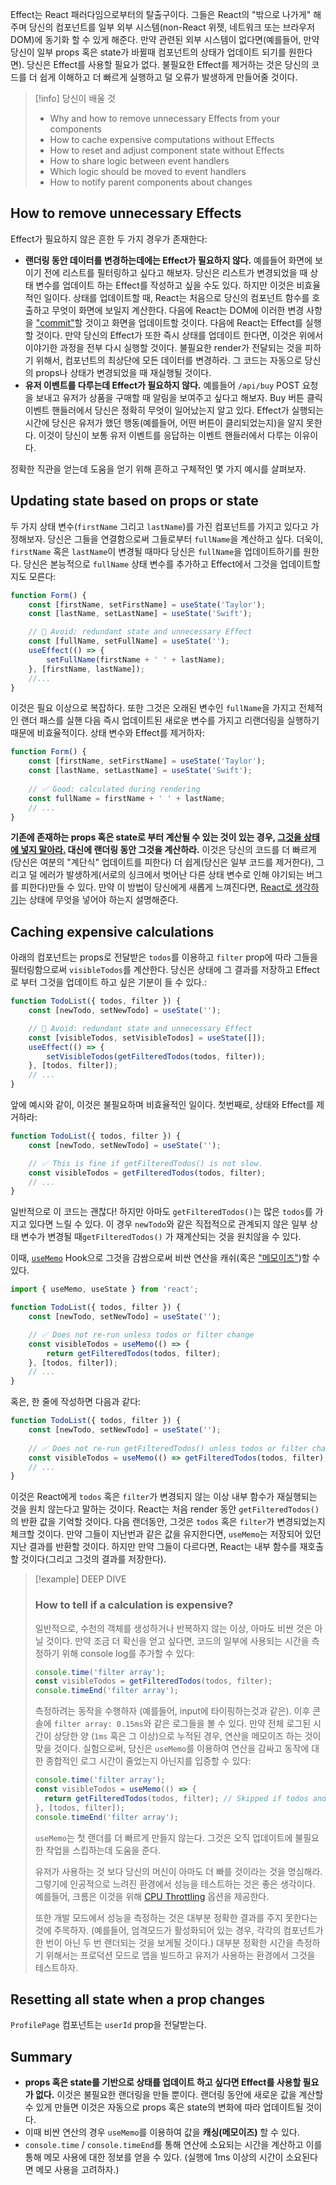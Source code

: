 Effect는 React 패러다임으로부터의 탈출구이다. 그들은 React의 "밖으로 나가게" 해주며 당신의 컴포넌트를 일부 외부 시스템(non-React 위젯, 네트워크 또는 브라우저 DOM)에 동기화 할 수 있게 해준다. 만약 관련된 외부 시스템이 없다면(예를들어, 만약 당신이 일부 props 혹은 state가 바뀔때 컴포넌트의 상태가 업데이트 되기를 원한다면). 당신은 Effect를 사용할 필요가 없다. 불필요한 Effect를 제거하는 것은 당신의 코드를 더 쉽게 이해하고 더 빠르게 실행하고 덜 오류가 발생하게 만들어줄 것이다.

> [!info] 당신이 배울 것
> - Why and how to remove unnecessary Effects from your components
> - How to cache expensive computations without Effects
> - How to reset and adjust component state without Effects
> - How to share logic between event handlers
> - Which logic should be moved to event handlers
> - How to notify parent components about changes

## How to remove unnecessary Effects

Effect가 필요하지 않은 흔한 두 가지 경우가 존재한다:

- **랜더링 동안 데이터를 변경하는데에는 Effect가 필요하지 않다.** 예를들어 화면에 보이기 전에 리스트를 필터링하고 싶다고 해보자. 당신은 리스트가 변경되었을 때 상태 변수를 업데이트 하는 Effect를 작성하고 싶을 수도 있다. 하지만 이것은 비효율적인 일이다. 상태를 업데이트할 때, React는 처음으로 당신의 컴포넌트 함수를 호출하고 무엇이 화면에 보일지 계산한다. 다음에 React는 DOM에 이러한 변경 사항을 ["commit"](https://react.dev/learn/render-and-commit)할 것이고 화면을 업데이트할 것이다. 다음에 React는 Effect를 실행할 것이다. 만약 당신의 Effect가 또한 즉시 상태를 업데이트 한다면, 이것은 위에서 이야기한 과정을 전부 다시 실행할 것이다. 불필요한 render가 전달되는 것을 피하기 위해서, 컴포넌트의 최상단에 모든 데이터를 변경하라. 그 코드는 자동으로 당신의 props나 상태가 변경되었을 때 재실행될 것이다.
- **유저 이벤트를 다루는데 Effect가 필요하지 않다.** 예를들어 `/api/buy` POST 요청을 보내고 유저가 상품을 구매할 때 알림을 보여주고 싶다고 해보자. Buy 버튼 클릭 이벤트 핸들러에서 당신은 정확히 무엇이 일어났는지 알고 있다. Effect가 실행되는 시간에 당신은 유저가 했던 행동(예를들어, 어떤 버튼이 클리되었는지)을 알지 못한다. 이것이 당신이 보통 유저 이벤트를 응답하는 이벤트 핸들러에서 다루는 이유이다. 

정확한 직관을 얻는데 도움을 얻기 위해 흔하고 구체적인 몇 가지 예시를 살펴보자.

## Updating state based on props or state

두 가지 상태 변수(`firstName` 그리고 `lastName`)를 가진 컴포넌트를 가지고 있다고 가정해보자. 당신은 그들을 연결함으로써 그들로부터 `fullName`을 계산하고 싶다. 더욱이, `firstName` 혹은 `lastName`이 변경될 때마다 당신은 `fullName`을 업데이트하기를 원한다. 당신은 본능적으로 `fullName` 상태 변수를 추가하고 Effect에서 그것을 업데이트할지도 모른다:

```jsx
function Form() {
	const [firstName, setFirstName] = useState('Taylor');
	const [lastName, setLastName] = useState('Swift');

	// 🔴 Avoid: redundant state and unnecessary Effect
	const [fullName, setFullName] = useState('');
	useEffect(() => {
		setFullName(firstName + ' ' + lastName);
	}, [firstName, lastName]);
	//...
}
```

이것은 필요 이상으로 복잡하다. 또한 그것은 오래된 변수인 `fullName`을 가지고 전체적인 랜더 패스를 실핸 다음 즉시 업데이트된 새로운 변수를 가지고 리랜더링을 실행하기 때문에  비효율적이다. 상태 변수와 Effect를 제거하자:

```jsx
function Form() {
	const [firstName, setFirstName] = useState('Taylor');
	const [lastName, setLastName] = useState('Swift');
	
	// ✅ Good: calculated during rendering
	const fullName = firstName + ' ' + lastName;
	// ...
}
```

**기존에 존재하는 props 혹은 state로 부터 계산될 수 있는 것이 있는 경우, [그것을 상태에 넣지 말아라.](https://react.dev/learn/choosing-the-state-structure#avoid-redundant-state) 대신에 랜더링 동안 그것을 계산하라.** 이것은 당신의 코드를 더 빠르게(당신은 여분의 "계단식" 업데이트를 피한다) 더 쉽게(당신은 일부 코드를 제거한다), 그리고 덜 에러가 발생하게(서로의 싱크에서 벗어난 다른 상태 변수로 인해 야기되는 버그를 피한다)만들 수 있다. 만약 이 방법이 당신에게 새롭게 느껴진다면, [React로 생각하기](https://react.dev/learn/thinking-in-react#step-3-find-the-minimal-but-complete-representation-of-ui-state)는 상태에 무엇을 넣어야 하는지 설명해준다.

## Caching expensive calculations

아래의 컴포넌트는 props로 전달받은 `todos`를 이용하고 `filter` prop에 따라 그들을 필터링함으로써 `visibleTodos`를 계산한다. 당신은 상태에 그 결과를 저장하고 Effect로 부터 그것을 업데이트 하고 싶은 기분이 들 수 있다.: 

```jsx
function TodoList({ todos, filter }) {
	const [newTodo, setNewTodo] = useState('');

	// 🔴 Avoid: redundant state and unnecessary Effect  
	const [visibleTodos, setVisibleTodos] = useState([]);  
	useEffect(() => {  
		setVisibleTodos(getFilteredTodos(todos, filter));  
	}, [todos, filter]);  
	// ...
}
```

앞에 예시와 같이, 이것은 불필요하며 비효율적인 일이다. 첫번째로, 상태와 Effect를 제거하라:

```jsx
function TodoList({ todos, filter }) {
	const [newTodo, setNewTodo] = useState('');

	// ✅ This is fine if getFilteredTodos() is not slow.  
	const visibleTodos = getFilteredTodos(todos, filter);  
	// ...
}
```

일반적으로 이 코드는 괜찮다! 하지만 아마도 `getFilteredTodos()`는 많은 `todos`를 가지고 있다면 느릴 수 있다. 이 경우 `newTodo`와 같은 직접적으로 관계되지 않은 일부 상태 변수가 변경될 때`getFilteredTodos()` 가 재계산되는 것을 원치않을 수 있다.

이때, [`useMemo`](https://react.dev/reference/react/useMemo) Hook으로 그것을 감쌈으로써 비싼 연산을 캐쉬(혹은 ["메모이즈"](https://en.wikipedia.org/wiki/Memoization))할 수 있다.

```jsx
import { useMemo, useState } from 'react';

function TodoList({ todos, filter }) {
	const [newTodo, setNewTodo] = useState('');

	// ✅ Does not re-run unless todos or filter change
	const visibleTodos = useMemo(() => {
		return getFilteredTodos(todos, filter);
	}, [todos, filter]);
	// ...
}
```

혹은, 한 줄에 작성하면 다음과 같다: 

```jsx
function TodoList({ todos, filter }) {
	const [newTodo, setNewTodo] = useState('');
	
	// ✅ Does not re-run getFilteredTodos() unless todos or filter change
	const visibleTodos = useMemo(() => getFilteredTodos(todos, filter), [todos, filter]);
	// ...
}
```

이것은 React에게 `todos` 혹은 `filter`가 변경되지 않는 이상 내부 함수가 재실행되는 것을 원치 않는다고 말하는 것이다. React는 처음 render 동안 `getFilteredTodos()`의 반환 값을 기억할 것이다. 다음 랜더동안, 그것은 `todos` 혹은 `filter`가 변경되었는지 체크할 것이다. 만약 그들이 지난번과 같은 값을 유지한다면, `useMemo`는 저장되어 있던 지난 결과를 반환할 것이다. 하지만 만약 그들이 다르다면, React는 내부 함수를 재호출 할 것이다(그리고 그것의 결과를 저장한다).

> [!example] DEEP DIVE
> ### How to tell if a calculation is expensive?
> 
> 일반적으로, 수천의 객체를 생성하거나 반복하지 않는 이상, 아마도 비싼 것은 아닐 것이다. 만약 조금 더 확신을 얻고 싶다면, 코드의 일부에 사용되는 시간을 측정하기 위해 console log를 추가할 수 있다:
> 
> ```jsx
> console.time('filter array');
> const visibleTodos = getFilteredTodos(todos, filter);
> console.timeEnd('filter array');
> ```
>
> 측정하려는 동작을 수행하자 (예를들어, input에 타이핑하는것과 같은). 이후 콘솔에 `filter array: 0.15ms`와 같은 로그들을 볼 수 있다. 만약 전체 로그된 시간이  상당한 양 (`1ms` 혹은 그 이상)으로 누적된 경우, 연산을 메모이즈 하는 것이 맞을 것이다. 실험으로써, 당신은 `useMemo`를 이용하여 연산을 감싸고 동작에 대한 종합적인 로그 시간이 줄었는지 아닌지를 입증할 수 있다:
> 
>```jsx
> console.time('filter array');
> const visibleTodos = useMemo(() => {
> 	return getFilteredTodos(todos, filter); // Skipped if todos and filter haven't changed
> }, [todos, filter]);
> console.timeEnd('filter array');
>``` 
>
> `useMemo`는 첫 랜더를 더 빠르게 만들지 않는다. 그것은 오직 업데이트에 불필요한 작업을 스킵하는데 도움을 준다.
> 
> 유저가 사용하는 것 보다 당신의 머신이 아마도 더 빠를 것이라는 것을 명심해라. 그렇기에 인공적으로 느려진 환경에서 성능을 테스트하는 것은 좋은 생각이다. 예를들어, 크롬은 이것을 위해 [CPU Throttling](https://developer.chrome.com/blog/new-in-devtools-61/#throttling) 옵션을 제공한다.
> 
> 또한 개발 모드에서 성능을 측정하는 것은 대부분 정확한 결과를 주지 못한다는 것에 주목하자. (예를들어, 엄격모드가 활성화되어 있는 경우, 각각의 컴포넌트가 한 번이 아닌 두 번 랜더되는 것을 보게될 것이다.) 대부분 정확한 시간을 측정하기 위해서는 프로덕션 모드로 앱을 빌드하고 유저가 사용하는 환경에서 그것을 테스트하자.
> 

## Resetting all state when a prop changes
`ProfilePage` 컴포넌트는 `userId` prop을 전달받는다.




## Summary
- **props 혹은 state를 기반으로 상태를 업데이트 하고 싶다면 Effect를 사용할 필요가 없다.** 이것은 불필요한 랜더링을 만들 뿐이다. 랜더링 동안에 새로운 값을 계산할 수 있게 만들면 이것은 자동으로 props 혹은 state의 변화에 따라 업데이트될 것이다.
- 이때 비싼 연산의 경우 `useMemo`를 이용하여 값을 **캐싱(메모이즈)** 할 수 있다.
- `console.time` / `console.timeEnd`를 통해 연산에 소요되는 시간을 계산하고 이를 통해 메모 사용에 대한 정보를 얻을 수 있다. (실행에 1ms 이상의 시간이 소요된다면 메모 사용을 고려하자.)